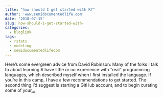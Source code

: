 ```yaml
---
title: "how should I get started with R?"
author: 'www.semidocumentedlife.com'
date: '2018-07-15'
slug: how-should-i-get-started-with-
categories:
  - bloglink
tags:
  - rstats
  - modeling
  - semidocumentedlifecom
---
```


Here’s some evergreen advice from David Robinson: Many of the folks I talk to about learning R have little or no experience with “real” programming languages, which described myself when I first installed the language. If you’re in this camp, I have a few recommendations to get started. The second thing I’d suggest is starting a GitHub account, and to begin curating some of your[... <i class="fas fa-external-link-alt"></i>](https://www.semidocumentedlife.com/post/starting-with-r/)

